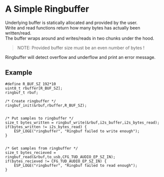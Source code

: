 # A Simple Ringbuffer

Underlying buffer is statically allocated and provided by the user. \
Write and read functions return how many bytes has actually been written/read. \
The buffer wraps around and writes/reads in two chunks under the hood.
> NOTE: Provided buffer size must be an even number of bytes !

Ringbuffer will detect overflow and underflow and print an error message.

## Example
```
#define R_BUF_SZ 192*10   
uint8_t rbuffer[R_BUF_SZ];  
ringbuf_t rbuf;

/* Create ringbuffer */
ringbuf_init(&rbuf,rbuffer,R_BUF_SZ);


/* Put samples to ringbuffer */
size_t bytes_written = ringbuf_write(&rbuf,i2s_buffer,i2s_bytes_read);
if(bytes_written != i2s_bytes_read) {
    ESP_LOGE("ringbuffer", "Ringbuf failed to write enough");
}


/* Get samples from ringbuffer */
size_t bytes_recieved = ringbuf_read(&rbuf,to_usb,CFG_TUD_AUDIO_EP_SZ_IN);
if(bytes_recieved != CFG_TUD_AUDIO_EP_SZ_IN) {
    ESP_LOGE("ringbuffer", "Ringbuf failed to read enough");
}
```